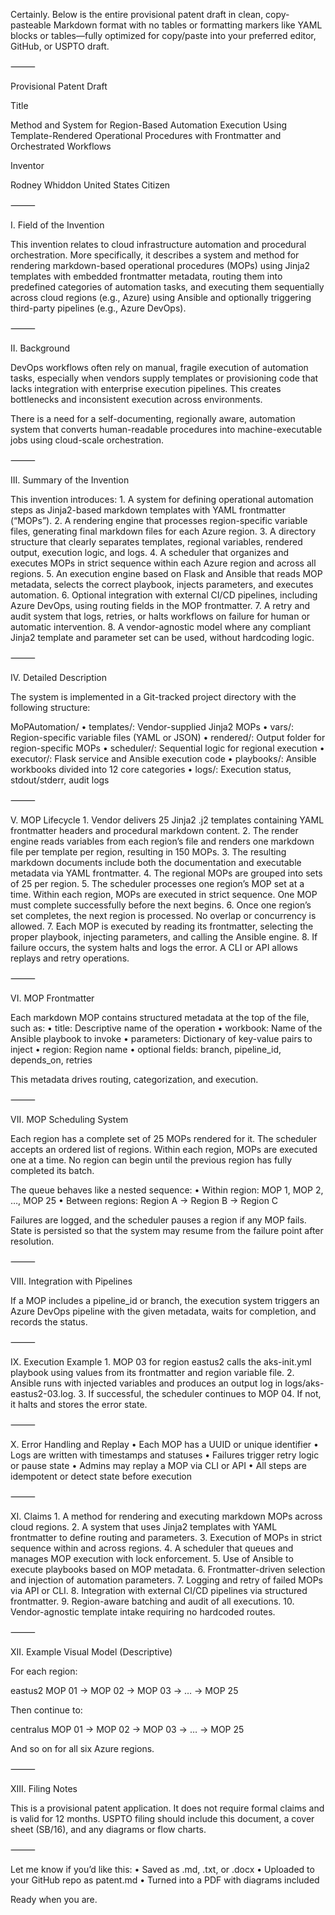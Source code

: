 Certainly. Below is the entire provisional patent draft in clean, copy-pasteable Markdown format with no tables or formatting markers like YAML blocks or tables—fully optimized for copy/paste into your preferred editor, GitHub, or USPTO draft.

⸻

Provisional Patent Draft

Title

Method and System for Region-Based Automation Execution Using Template-Rendered Operational Procedures with Frontmatter and Orchestrated Workflows

Inventor

Rodney Whiddon
United States Citizen

⸻

I. Field of the Invention

This invention relates to cloud infrastructure automation and procedural orchestration. More specifically, it describes a system and method for rendering markdown-based operational procedures (MOPs) using Jinja2 templates with embedded frontmatter metadata, routing them into predefined categories of automation tasks, and executing them sequentially across cloud regions (e.g., Azure) using Ansible and optionally triggering third-party pipelines (e.g., Azure DevOps).

⸻

II. Background

DevOps workflows often rely on manual, fragile execution of automation tasks, especially when vendors supply templates or provisioning code that lacks integration with enterprise execution pipelines. This creates bottlenecks and inconsistent execution across environments.

There is a need for a self-documenting, regionally aware, automation system that converts human-readable procedures into machine-executable jobs using cloud-scale orchestration.

⸻

III. Summary of the Invention

This invention introduces:
	1.	A system for defining operational automation steps as Jinja2-based markdown templates with YAML frontmatter (“MOPs”).
	2.	A rendering engine that processes region-specific variable files, generating final markdown files for each Azure region.
	3.	A directory structure that clearly separates templates, regional variables, rendered output, execution logic, and logs.
	4.	A scheduler that organizes and executes MOPs in strict sequence within each Azure region and across all regions.
	5.	An execution engine based on Flask and Ansible that reads MOP metadata, selects the correct playbook, injects parameters, and executes automation.
	6.	Optional integration with external CI/CD pipelines, including Azure DevOps, using routing fields in the MOP frontmatter.
	7.	A retry and audit system that logs, retries, or halts workflows on failure for human or automatic intervention.
	8.	A vendor-agnostic model where any compliant Jinja2 template and parameter set can be used, without hardcoding logic.

⸻

IV. Detailed Description

The system is implemented in a Git-tracked project directory with the following structure:

MoPAutomation/
	•	templates/: Vendor-supplied Jinja2 MOPs
	•	vars/: Region-specific variable files (YAML or JSON)
	•	rendered/: Output folder for region-specific MOPs
	•	scheduler/: Sequential logic for regional execution
	•	executor/: Flask service and Ansible execution code
	•	playbooks/: Ansible workbooks divided into 12 core categories
	•	logs/: Execution status, stdout/stderr, audit logs

⸻

V. MOP Lifecycle
	1.	Vendor delivers 25 Jinja2 .j2 templates containing YAML frontmatter headers and procedural markdown content.
	2.	The render engine reads variables from each region’s file and renders one markdown file per template per region, resulting in 150 MOPs.
	3.	The resulting markdown documents include both the documentation and executable metadata via YAML frontmatter.
	4.	The regional MOPs are grouped into sets of 25 per region.
	5.	The scheduler processes one region’s MOP set at a time. Within each region, MOPs are executed in strict sequence. One MOP must complete successfully before the next begins.
	6.	Once one region’s set completes, the next region is processed. No overlap or concurrency is allowed.
	7.	Each MOP is executed by reading its frontmatter, selecting the proper playbook, injecting parameters, and calling the Ansible engine.
	8.	If failure occurs, the system halts and logs the error. A CLI or API allows replays and retry operations.

⸻

VI. MOP Frontmatter

Each markdown MOP contains structured metadata at the top of the file, such as:
	•	title: Descriptive name of the operation
	•	workbook: Name of the Ansible playbook to invoke
	•	parameters: Dictionary of key-value pairs to inject
	•	region: Region name
	•	optional fields: branch, pipeline_id, depends_on, retries

This metadata drives routing, categorization, and execution.

⸻

VII. MOP Scheduling System

Each region has a complete set of 25 MOPs rendered for it. The scheduler accepts an ordered list of regions. Within each region, MOPs are executed one at a time. No region can begin until the previous region has fully completed its batch.

The queue behaves like a nested sequence:
	•	Within region: MOP 1, MOP 2, …, MOP 25
	•	Between regions: Region A → Region B → Region C

Failures are logged, and the scheduler pauses a region if any MOP fails. State is persisted so that the system may resume from the failure point after resolution.

⸻

VIII. Integration with Pipelines

If a MOP includes a pipeline_id or branch, the execution system triggers an Azure DevOps pipeline with the given metadata, waits for completion, and records the status.

⸻

IX. Execution Example
	1.	MOP 03 for region eastus2 calls the aks-init.yml playbook using values from its frontmatter and region variable file.
	2.	Ansible runs with injected variables and produces an output log in logs/aks-eastus2-03.log.
	3.	If successful, the scheduler continues to MOP 04. If not, it halts and stores the error state.

⸻

X. Error Handling and Replay
	•	Each MOP has a UUID or unique identifier
	•	Logs are written with timestamps and statuses
	•	Failures trigger retry logic or pause state
	•	Admins may replay a MOP via CLI or API
	•	All steps are idempotent or detect state before execution

⸻

XI. Claims
	1.	A method for rendering and executing markdown MOPs across cloud regions.
	2.	A system that uses Jinja2 templates with YAML frontmatter to define routing and parameters.
	3.	Execution of MOPs in strict sequence within and across regions.
	4.	A scheduler that queues and manages MOP execution with lock enforcement.
	5.	Use of Ansible to execute playbooks based on MOP metadata.
	6.	Frontmatter-driven selection and injection of automation parameters.
	7.	Logging and retry of failed MOPs via API or CLI.
	8.	Integration with external CI/CD pipelines via structured frontmatter.
	9.	Region-aware batching and audit of all executions.
	10.	Vendor-agnostic template intake requiring no hardcoded routes.

⸻

XII. Example Visual Model (Descriptive)

For each region:

eastus2
MOP 01 → MOP 02 → MOP 03 → … → MOP 25

Then continue to:

centralus
MOP 01 → MOP 02 → MOP 03 → … → MOP 25

And so on for all six Azure regions.

⸻

XIII. Filing Notes

This is a provisional patent application. It does not require formal claims and is valid for 12 months.
USPTO filing should include this document, a cover sheet (SB/16), and any diagrams or flow charts.

⸻

Let me know if you’d like this:
	•	Saved as .md, .txt, or .docx
	•	Uploaded to your GitHub repo as patent.md
	•	Turned into a PDF with diagrams included

Ready when you are.